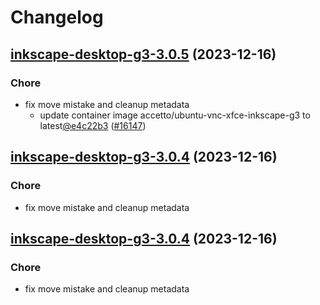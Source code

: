 # Changelog



## [inkscape-desktop-g3-3.0.5](https://github.com/truecharts/charts/compare/inkscape-desktop-g3-2.0.15...inkscape-desktop-g3-3.0.5) (2023-12-16)

### Chore

- fix move mistake and cleanup metadata
  - update container image accetto/ubuntu-vnc-xfce-inkscape-g3 to latest[@e4c22b3](https://github.com/e4c22b3) ([#16147](https://github.com/truecharts/charts/issues/16147))
  
  


## [inkscape-desktop-g3-3.0.4](https://github.com/truecharts/charts/compare/inkscape-desktop-g3-2.0.15...inkscape-desktop-g3-3.0.4) (2023-12-16)

### Chore

- fix move mistake and cleanup metadata
  
  


## [inkscape-desktop-g3-3.0.4](https://github.com/truecharts/charts/compare/inkscape-desktop-g3-2.0.15...inkscape-desktop-g3-3.0.4) (2023-12-16)

### Chore

- fix move mistake and cleanup metadata
  
  